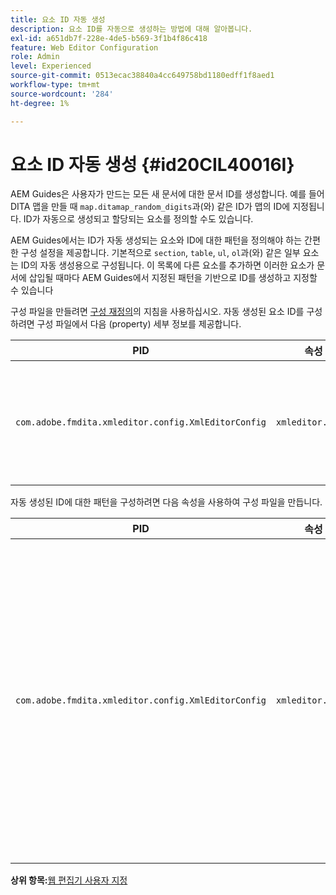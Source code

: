 ```yaml
---
title: 요소 ID 자동 생성
description: 요소 ID를 자동으로 생성하는 방법에 대해 알아봅니다.
exl-id: a651db7f-228e-4de5-b569-3f1b4f86c418
feature: Web Editor Configuration
role: Admin
level: Experienced
source-git-commit: 0513ecac38840a4cc649758bd1180edff1f8aed1
workflow-type: tm+mt
source-wordcount: '284'
ht-degree: 1%

---
```


# 요소 ID 자동 생성 {#id20CIL40016I}

AEM Guides은 사용자가 만드는 모든 새 문서에 대한 문서 ID를 생성합니다. 예를 들어 DITA 맵을 만들 때 `map.ditamap_random_digits`과(와) 같은 ID가 맵의 ID에 지정됩니다. ID가 자동으로 생성되고 할당되는 요소를 정의할 수도 있습니다.

AEM Guides에서는 ID가 자동 생성되는 요소와 ID에 대한 패턴을 정의해야 하는 간편한 구성 설정을 제공합니다. 기본적으로 `section`, `table`, `ul`, `ol`과(와) 같은 일부 요소는 ID의 자동 생성용으로 구성됩니다. 이 목록에 다른 요소를 추가하면 이러한 요소가 문서에 삽입될 때마다 AEM Guides에서 지정된 패턴을 기반으로 ID를 생성하고 지정할 수 있습니다

구성 파일을 만들려면 [구성 재정의](download-install-additional-config-override.md#)의 지침을 사용하십시오. 자동 생성된 요소 ID를 구성하려면 구성 파일에서 다음 \(property\) 세부 정보를 제공합니다.

| PID | 속성 키 | 속성 값 |
|---|------------|--------------|
| `com.adobe.fmdita.xmleditor.config.XmlEditorConfig` | `xmleditor.classes` | 쉼표로 구분된 요소 목록을 지정합니다. <br> **기본값**: `"topic, section, table, simpletable, fig, image, ul, ol"` |

자동 생성된 ID에 대한 패턴을 구성하려면 다음 속성을 사용하여 구성 파일을 만듭니다.

| PID | 속성 키 | 속성 값 |
|---|------------|--------------|
| `com.adobe.fmdita.xmleditor.config.XmlEditorConfig` | `xmleditor.pattern` | 이 필드의 기본값은 `${elementName}_${id}`(으)로 설정되어 있습니다. `${elementName}` 값이 요소의 이름으로 대체되었습니다. `${id}` 변수는 요소에 대한 순차적 번호를 생성합니다. 예를 들어, 단락 요소를 할당하여 자동 생성된 ID를 갖게 되면 주제나 문서의 첫 번째 단락은 p\_1과 같은 ID를 갖게 되고 다음 단락은 p\_2를 받게 됩니다. 하지만 다른 문서에서는 ID 생성 프로세스가 다시 시작됩니다. 즉, 다른 문서에서 p\_1 및 p\_2와 같은 ID를 단락 요소에 할당할 수 있습니다. **기본값**: ``${elementName}_${id}`` |

**상위 항목:**&#x200B;[&#x200B;웹 편집기 사용자 지정](conf-web-editor.md)
